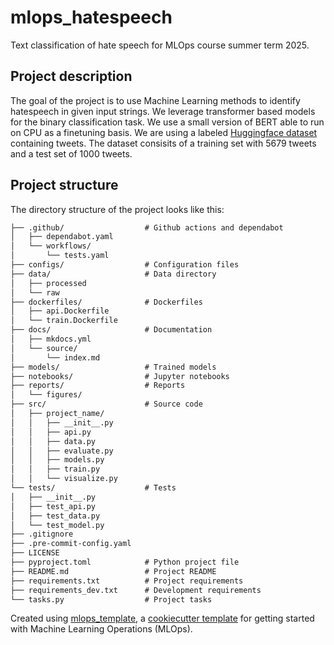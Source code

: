 # mlops_hatespeech
Text classification of hate speech for MLOps course summer term 2025.

## Project description

The goal of the project is to use Machine Learning methods to identify hatespeech in given input strings.
We leverage transformer based models for the binary classification task.
We use a small version of BERT able to run on CPU as a finetuning basis. 
We are using a labeled [Huggingface dataset](https://huggingface.co/datasets/thefrankhsu/hate_speech_twitter) containing tweets. The dataset consisits of a training set with 5679 tweets and a test set of 1000 tweets. 

## Project structure

The directory structure of the project looks like this:
```txt
├── .github/                  # Github actions and dependabot
│   ├── dependabot.yaml
│   └── workflows/
│       └── tests.yaml
├── configs/                  # Configuration files
├── data/                     # Data directory
│   ├── processed
│   └── raw
├── dockerfiles/              # Dockerfiles
│   ├── api.Dockerfile
│   └── train.Dockerfile
├── docs/                     # Documentation
│   ├── mkdocs.yml
│   └── source/
│       └── index.md
├── models/                   # Trained models
├── notebooks/                # Jupyter notebooks
├── reports/                  # Reports
│   └── figures/
├── src/                      # Source code
│   ├── project_name/
│   │   ├── __init__.py
│   │   ├── api.py
│   │   ├── data.py
│   │   ├── evaluate.py
│   │   ├── models.py
│   │   ├── train.py
│   │   └── visualize.py
└── tests/                    # Tests
│   ├── __init__.py
│   ├── test_api.py
│   ├── test_data.py
│   └── test_model.py
├── .gitignore
├── .pre-commit-config.yaml
├── LICENSE
├── pyproject.toml            # Python project file
├── README.md                 # Project README
├── requirements.txt          # Project requirements
├── requirements_dev.txt      # Development requirements
└── tasks.py                  # Project tasks
```


Created using [mlops_template](https://github.com/SkafteNicki/mlops_template),
a [cookiecutter template](https://github.com/cookiecutter/cookiecutter) for getting
started with Machine Learning Operations (MLOps).

